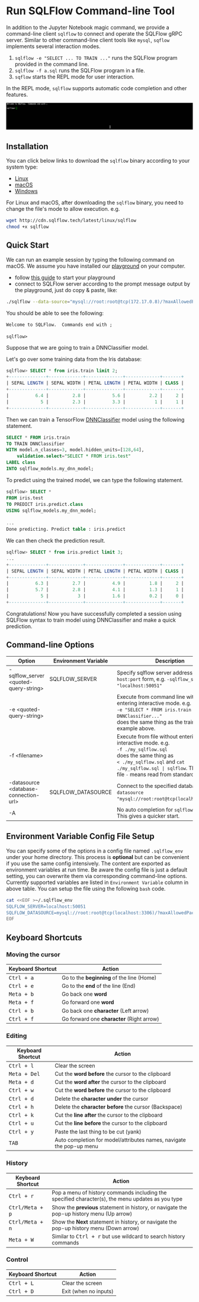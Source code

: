 # Run SQLFlow Command-line Tool

In addition to the Jupyter Notebook magic command, we provide a command-line client `sqlflow` to connect and operate the SQLFlow gRPC server. Similar to other command-line client tools like `mysql`, `sqflow` implements several interaction modes.

1. `sqlflow -e "SELECT ... TO TRAIN ..."` runs the SQLFlow program provided in the command line.
1. `sqlflow -f a.sql` runs the SQLFlow program in a file.
1. `sqflow` starts the REPL mode for user interaction.

In the REPL mode, `sqlflow` supports automatic code completion and other features.

![](figures/repl.gif)

## Installation
You can click below links to download the `sqlflow` binary according to your system type:
- [Linux](http://cdn.sqlflow.tech/latest/linux/sqlflow)
- [macOS](http://cdn.sqlflow.tech/latest/osx/sqlflow)
- [Windows](http://cdn.sqlflow.tech/latest/windows/sqlflow)

For Linux and macOS, after downloading the `sqlflow` binary, you need to change the file's mode to allow execution. e.g.
```bash
wget http://cdn.sqlflow.tech/latest/linux/sqlflow
chmod +x sqlflow
```

## Quick Start

We can run an example session by typing the following command on macOS.  We assume you have installed our [playground](https://github.com/sql-machine-learning/playground/blob/master/dev.md) on your computer.

- follow [this guide](https://github.com/sql-machine-learning/playground/blob/master/dev.md#for-end-users) to start your playground
- connect to SQLFlow server according to the prompt message output by the playground, just do copy & paste, like:
```bash
./sqlflow --data-source="mysql://root:root@tcp(172.17.0.8)/?maxAllowedPacket=0"
```

You should be able to see the following:

```
Welcome to SQLFlow.  Commands end with ;

sqlflow>
```

Suppose that we are going to train a DNNClassifier model.

Let's go over some training data from the Iris database:

```sql
sqlflow> SELECT * from iris.train limit 2;
+--------------+-------------+--------------+-------------+-------+
| SEPAL LENGTH | SEPAL WIDTH | PETAL LENGTH | PETAL WIDTH | CLASS |
+--------------+-------------+--------------+-------------+-------+
|          6.4 |         2.8 |          5.6 |         2.2 |     2 |
|            5 |         2.3 |          3.3 |           1 |     1 |
+--------------+-------------+--------------+-------------+-------+
```

Then we can train a TensorFlow [DNNClassifier](https://www.tensorflow.org/api_docs/python/tf/estimator/DNNClassifier) model using the following statement.

```sql
SELECT * FROM iris.train
TO TRAIN DNNClassifier
WITH model.n_classes=3, model.hidden_units=[128,64],
    validation.select="SELECT * FROM iris.test"
LABEL class
INTO sqlflow_models.my_dnn_model;
```

To predict using the trained model, we can type the following statement.

```sql
sqlflow> SELECT *
FROM iris.test
TO PREDICT iris.predict.class
USING sqlflow_models.my_dnn_model;

...
Done predicting. Predict table : iris.predict
```

We can then check the prediction result.

```sql
sqlflow> SELECT * from iris.predict limit 3;
...
+--------------+-------------+--------------+-------------+-------+
| SEPAL LENGTH | SEPAL WIDTH | PETAL LENGTH | PETAL WIDTH | CLASS |
+--------------+-------------+--------------+-------------+-------+
|          6.3 |         2.7 |          4.9 |         1.8 |     2 |
|          5.7 |         2.8 |          4.1 |         1.3 |     1 |
|            5 |           3 |          1.6 |         0.2 |     0 |
+--------------+-------------+--------------+-------------+-------+
```

Congratulations! Now you have successfully completed a session using SQLFlow syntax to train model using DNNClassifier and make a quick prediction.

## Command-line Options

|             Option                      | Environment Variable   | Description |
|-----------------------------------------|------------------------|-------------|
| -sqlflow_server \<quoted-query-string\> |     SQLFLOW_SERVER     | Specify sqlflow server address, in `host:port` form, e.g. `-sqlflow_server "localhost:50051"` |
| -e \<quoted-query-string\>              |                        | Execute from command line without entering interactive mode. e.g. <br>`-e "SELECT * FROM iris.train TRAIN DNNClassifier..." `<br>does the same thing as the training example above.|
| -f \<filename\>                         |                        | Execute from file without entering interactive mode. e.g. <br>`-f ./my_sqlflow.sql`<br>does the same thing as<br>`< ./my_sqlflow.sql` and `cat ./my_sqlflow.sql \| sqlflow`. The special file `-` means read from standard input. |
| -datasource \<database-connection-url\> |   SQLFLOW_DATASOURCE   | Connect to the specified database. e.g. `-datasource "mysql://root:root@tcp(localhost:3306)/" ` |
| -A                                      |                        | No auto completion for `sqlflow_models`. This gives a quicker start. |

## Environment Variable Config File Setup
You can specify some of the options in a config file named `.sqlflow_env` under your home directory.  This process is **optional** but can be convenient if you use the same config intensively.  The content are exported as environment variables at run time. Be aware the config file is just a default setting, you can overwrite them via corresponding command-line options.  Currently supported variables are listed in `Environment Variable` column in above table. You can setup the file using the following `bash` code.  
```bash
cat <<EOF >~/.sqlflow_env
SQLFLOW_SERVER=localhost:50051
SQLFLOW_DATASOURCE=mysql://root:root@tcp(localhost:3306)/?maxAllowedPacket=0
EOF
```

## Keyboard Shortcuts

### Moving the cursor

|  Keyboard Shortcut  |                   Action                   |
|---------------------|--------------------------------------------|
| <kbd>Ctrl + a</kbd> | Go to the **beginning** of the line (Home) |
| <kbd>Ctrl + e</kbd> | Go to the **end** of the line (End)        |
| <kbd>Meta + b</kbd> | Go back one **word**                       |
| <kbd>Meta + f</kbd> | Go forward one **word**                    |
| <kbd>Ctrl + b</kbd> | Go back one **character** (Left arrow)     |
| <kbd>Ctrl + f</kbd> | Go forward one **character** (Right arrow) |

### Editing

| Keyboard Shortcut     |                        Action                                        |
|-----------------------|----------------------------------------------------------------------|
| <kbd>Ctrl + l</kbd>   | Clear the screen                                                     |
| <kbd>Meta + Del</kbd> | Cut the **word before** the cursor to the clipboard                  |
| <kbd>Meta + d</kbd>   | Cut the **word after** the cursor to the clipboard                   |
| <kbd>Ctrl + w</kbd>   | Cut the **word before** the cursor to the clipboard                  |
| <kbd>Ctrl + d</kbd>   | Delete the **character under** the cursor                            |
| <kbd>Ctrl + h</kbd>   | Delete the **character before** the cursor (Backspace)               |
| <kbd>Ctrl + k</kbd>   | Cut the **line after** the cursor to the clipboard                   |
| <kbd>Ctrl + u</kbd>   | Cut the **line before** the cursor to the clipboard                  |
| <kbd>Ctrl + y</kbd>   | Paste the last thing to be cut (yank)                                |
| <kbd>  TAB   </kbd>   | Auto completion for model/attributes names, navigate the pop-up menu |

### History

| Keyboard Shortcut        |                   Action                                                                          |
|--------------------------|---------------------------------------------------------------------------------------------------|
| <kbd>Ctrl + r</kbd>      | Pop a menu of history commands including the specified character(s), the menu updates as you type |
| <kbd>Ctrl/Meta + p</kbd> | Show the **previous** statement in history, or navigate the pop-up history menu (Up arrow)        |
| <kbd>Ctrl/Meta + n</kbd> | Show the **Next** statement in history, or navigate the pop-up history menu (Down arrow)          |
| <kbd>Meta + W</kbd>      | Similar to <kbd>Ctrl + r</kbd> but use wildcard to search history commands                        |

### Control

|  Keyboard Shortcut  |          Action       |
|---------------------|-----------------------|
| <kbd>Ctrl + L</kbd> | Clear the screen      |
| <kbd>Ctrl + D</kbd> | Exit (when no inputs) |
